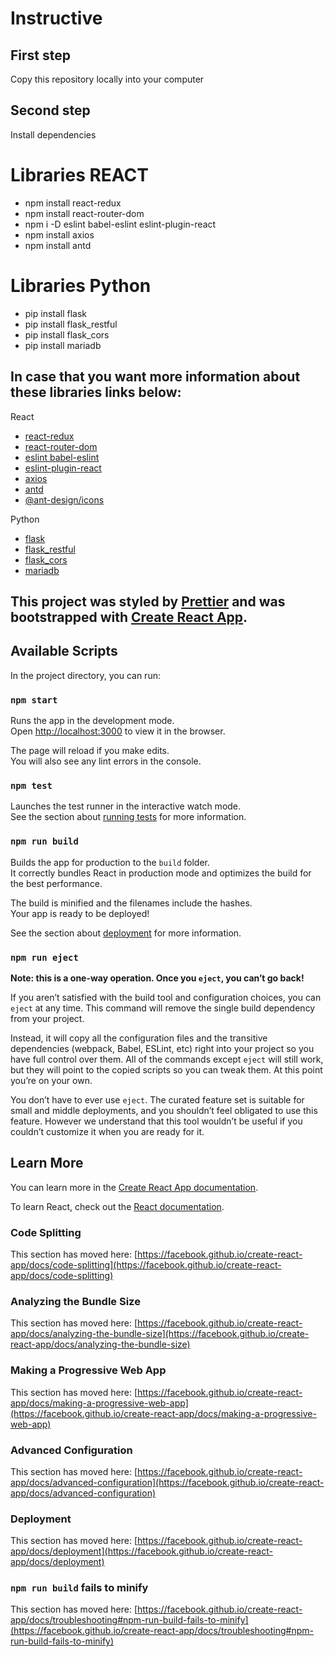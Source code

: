# Instructive

## First step

Copy this repository locally into your computer

## Second step

Install dependencies

# Libraries REACT

- npm install react-redux
- npm install react-router-dom
- npm i -D eslint babel-eslint eslint-plugin-react
- npm install axios
- npm install antd

# Libraries Python

- pip install flask
- pip install flask_restful
- pip install flask_cors
- pip install mariadb

## In case that you want more information about these libraries links below:

React

- [react-redux](https://react-redux.js.org/)
- [react-router-dom](https://reactrouter.com/web/guides/philosophy)
- [eslint babel-eslint](https://github.com/babel/babel-eslint)
- [eslint-plugin-react](https://github.com/yannickcr/eslint-plugin-react)
- [axios](https://github.com/axios/axios)
- [antd](https://github.com/ant-design/ant-design)
- [@ant-design/icons](https://ant.design/components/icon/)

Python

- [flask](https://github.com/pallets/flask/)
- [flask_restful](https://flask-restful.readthedocs.io/en/latest/)
- [flask_cors](https://flask-cors.readthedocs.io/en/latest/)
- [mariadb](https://github.com/mariadb-corporation/mariadb-connector-python)

## This project was styled by [Prettier](https://prettier.io/) and was bootstrapped with [Create React App](https://github.com/facebook/create-react-app).

## Available Scripts

In the project directory, you can run:

### `npm start`

Runs the app in the development mode.\
Open [http://localhost:3000](http://localhost:3000) to view it in the browser.

The page will reload if you make edits.\
You will also see any lint errors in the console.

### `npm test`

Launches the test runner in the interactive watch mode.\
See the section about [running tests](https://facebook.github.io/create-react-app/docs/running-tests) for more information.

### `npm run build`

Builds the app for production to the `build` folder.\
It correctly bundles React in production mode and optimizes the build for the best performance.

The build is minified and the filenames include the hashes.\
Your app is ready to be deployed!

See the section about [deployment](https://facebook.github.io/create-react-app/docs/deployment) for more information.

### `npm run eject`

**Note: this is a one-way operation. Once you `eject`, you can’t go back!**

If you aren’t satisfied with the build tool and configuration choices, you can `eject` at any time. This command will remove the single build dependency from your project.

Instead, it will copy all the configuration files and the transitive dependencies (webpack, Babel, ESLint, etc) right into your project so you have full control over them. All of the commands except `eject` will still work, but they will point to the copied scripts so you can tweak them. At this point you’re on your own.

You don’t have to ever use `eject`. The curated feature set is suitable for small and middle deployments, and you shouldn’t feel obligated to use this feature. However we understand that this tool wouldn’t be useful if you couldn’t customize it when you are ready for it.

## Learn More

You can learn more in the [Create React App documentation](https://facebook.github.io/create-react-app/docs/getting-started).

To learn React, check out the [React documentation](https://reactjs.org/).

### Code Splitting

This section has moved here: [https://facebook.github.io/create-react-app/docs/code-splitting](https://facebook.github.io/create-react-app/docs/code-splitting)

### Analyzing the Bundle Size

This section has moved here: [https://facebook.github.io/create-react-app/docs/analyzing-the-bundle-size](https://facebook.github.io/create-react-app/docs/analyzing-the-bundle-size)

### Making a Progressive Web App

This section has moved here: [https://facebook.github.io/create-react-app/docs/making-a-progressive-web-app](https://facebook.github.io/create-react-app/docs/making-a-progressive-web-app)

### Advanced Configuration

This section has moved here: [https://facebook.github.io/create-react-app/docs/advanced-configuration](https://facebook.github.io/create-react-app/docs/advanced-configuration)

### Deployment

This section has moved here: [https://facebook.github.io/create-react-app/docs/deployment](https://facebook.github.io/create-react-app/docs/deployment)

### `npm run build` fails to minify

This section has moved here: [https://facebook.github.io/create-react-app/docs/troubleshooting#npm-run-build-fails-to-minify](https://facebook.github.io/create-react-app/docs/troubleshooting#npm-run-build-fails-to-minify)
